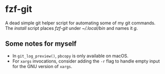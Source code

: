 # fzf-git

A dead simple git helper script for automating some of my git commands. The _install_ script places _fzf-git_ under _~/.local/bin_ and names it _g_.

## Some notes for myself

- In `git_log_preview()`, `pbcopy` is only available on macOS.
- For `xargs` invocations, consider adding the `-r` flag to handle empty input for the GNU version of `xargs`.
